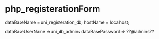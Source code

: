 # php_registerationForm

dataBaseName = uni_registeration_db;
hostName = localhost;

dataBaseUserName =>uni_db_admins
dataBasePassword => ??@admins??



